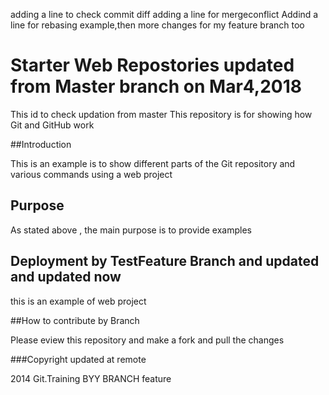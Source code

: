 adding a line to check commit diff
adding a line for mergeconflict
Addind a line for rebasing example,then more changes for my feature branch too
# Starter Web Repostories updated from Master branch on Mar4,2018
This id to check updation from master
This repository is for showing how Git and GitHub work

##Introduction

This is an example is to show different parts of the Git repository and various commands using a web project

## Purpose

As stated above , the main purpose is to provide examples

## Deployment by TestFeature Branch and updated and updated now

this is an example of web project 

##How to contribute by Branch


Please eview this repository and make a fork and pull the changes


###Copyright updated at remote

2014 Git.Training BYY BRANCH feature

